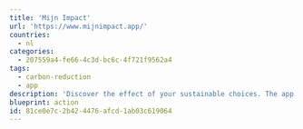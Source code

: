```yaml
---
title: 'Mijn Impact'
url: 'https://www.mijnimpact.app/'
countries:
  - nl
categories:
  - 207559a4-fe66-4c3d-bc6c-4f721f9562a4
tags:
  - carbon-reduction
  - app
description: 'Discover the effect of your sustainable choices. The app that provides easy insight into the CO2 impact of your purchases - and challenges you to reduce your impact with personal goals.'
blueprint: action
id: 81ce0e7c-2b42-4476-afcd-1ab03c619064
---
```

